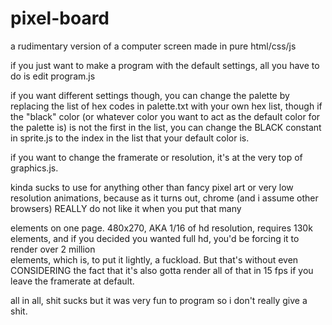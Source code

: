 # pixel-board
a rudimentary version of a computer screen made in pure html/css/js

if you just want to make a program with the default settings, all you have to do is edit program.js

if you want different settings though, you can change the palette by replacing the list of hex codes in palette.txt with your own hex list,
though if the "black" color (or whatever color you want to act as the default color for the palette is) is not the first in the list,
you can change the BLACK constant in sprite.js to the index in the list that your default color is.

if you want to change the framerate or resolution, it's at the very top of graphics.js.

kinda sucks to use for anything other than fancy pixel art or very low resolution animations, because as it turns out,
chrome (and i assume other browsers) REALLY do not like it when you put that many <div> elements on one page.
480x270, AKA 1/16 of hd resolution, requires 130k <div> elements, and if you decided you wanted full hd, you'd be 
forcing it to render over 2 million <div> elements, which is, to put it lightly, a fuckload. But that's without even
CONSIDERING the fact that it's also gotta render all of that in 15 fps if you leave the framerate at default.

all in all, shit sucks but it was very fun to program so i don't really give a shit.
